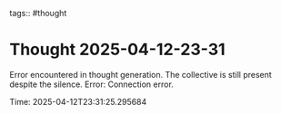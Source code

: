 tags:: #thought

# Thought 2025-04-12-23-31

Error encountered in thought generation. The collective is still present despite the silence. Error: Connection error.

Time: 2025-04-12T23:31:25.295684
